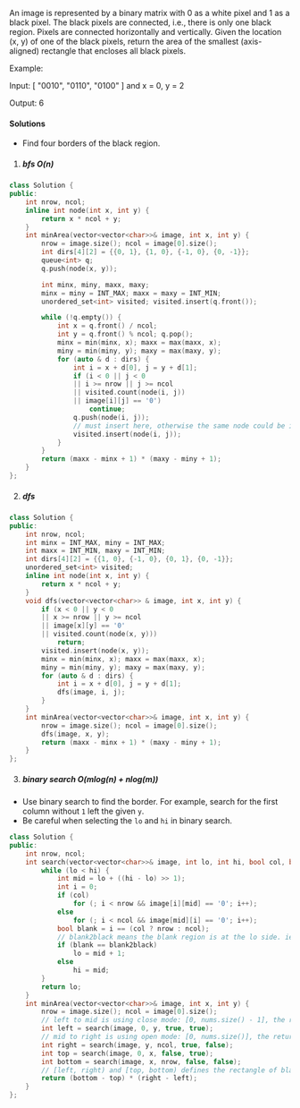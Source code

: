 An image is represented by a binary matrix with 0 as a white pixel and 1 as a black pixel. The black pixels are connected, i.e., there is only one black region. Pixels are connected horizontally and vertically. Given the location (x, y) of one of the black pixels, return the area of the smallest (axis-aligned) rectangle that encloses all black pixels.

Example:

Input:
[
  "0010",
  "0110",
  "0100"
]
and x = 0, y = 2

Output: 6

#### Solutions

- Find four borders of the black region.

1. ##### bfs O(n)

```c++
class Solution {
public:
    int nrow, ncol;
    inline int node(int x, int y) {
        return x * ncol + y;
    }
    int minArea(vector<vector<char>>& image, int x, int y) {
        nrow = image.size(); ncol = image[0].size();
        int dirs[4][2] = {{0, 1}, {1, 0}, {-1, 0}, {0, -1}};
        queue<int> q;
        q.push(node(x, y));

        int minx, miny, maxx, maxy;
        minx = miny = INT_MAX; maxx = maxy = INT_MIN;
        unordered_set<int> visited; visited.insert(q.front());

        while (!q.empty()) {
            int x = q.front() / ncol;
            int y = q.front() % ncol; q.pop();
            minx = min(minx, x); maxx = max(maxx, x);
            miny = min(miny, y); maxy = max(maxy, y);
            for (auto & d : dirs) {
                int i = x + d[0], j = y + d[1];
                if (i < 0 || j < 0 
                || i >= nrow || j >= ncol 
                || visited.count(node(i, j)) 
                || image[i][j] == '0')
                    continue;
                q.push(node(i, j));
                // must insert here, otherwise the same node could be inserted multiple times. thuse causing time limit exceed error.
                visited.insert(node(i, j));
            }
        }
        return (maxx - minx + 1) * (maxy - miny + 1);
    }
};
```


2. ##### dfs

```c++
class Solution {
public:
    int nrow, ncol;
    int minx = INT_MAX, miny = INT_MAX;
    int maxx = INT_MIN, maxy = INT_MIN;
    int dirs[4][2] = {{1, 0}, {-1, 0}, {0, 1}, {0, -1}};
    unordered_set<int> visited;
    inline int node(int x, int y) {
        return x * ncol + y;
    }
    void dfs(vector<vector<char>> & image, int x, int y) {
        if (x < 0 || y < 0 
        || x >= nrow || y >= ncol 
        || image[x][y] == '0' 
        || visited.count(node(x, y)))
            return;
        visited.insert(node(x, y));
        minx = min(minx, x); maxx = max(maxx, x);
        miny = min(miny, y); maxy = max(maxy, y);
        for (auto & d : dirs) {
            int i = x + d[0], j = y + d[1];
            dfs(image, i, j);
        }
    }
    int minArea(vector<vector<char>>& image, int x, int y) {
        nrow = image.size(); ncol = image[0].size();
        dfs(image, x, y);
        return (maxx - minx + 1) * (maxy - miny + 1);
    }
};
```

3. ##### binary search O(mlog(n) + nlog(m))

- Use binary search to find the border. For example, search for the first column without `1` left the given `y`.
- Be careful when selecting the `lo` and `hi` in binary search.


```c++
class Solution {
public:
    int nrow, ncol;
    int search(vector<vector<char>>& image, int lo, int hi, bool col, bool blank2black) {
        while (lo < hi) {
            int mid = lo + ((hi - lo) >> 1);
            int i = 0;
            if (col)
                for (; i < nrow && image[i][mid] == '0'; i++);
            else
                for (; i < ncol && image[mid][i] == '0'; i++);
            bool blank = i == (col ? nrow : ncol);
            // blank2black means the blank region is at the lo side. ie: searching [0, y] or [0, x]
            if (blank == blank2black)
                lo = mid + 1;
            else
                hi = mid;
        }
        return lo;
    }
    int minArea(vector<vector<char>>& image, int x, int y) {
        nrow = image.size(); ncol = image[0].size();
        // left to mid is using close mode: [0, nums.size() - 1], the returned lo is the first black boundary
        int left = search(image, 0, y, true, true);
        // mid to right is using open mode: [0, nums.size()], the returned lo is the index of the first black boundary, which could be equal to ncol.
        int right = search(image, y, ncol, true, false);
        int top = search(image, 0, x, false, true);
        int bottom = search(image, x, nrow, false, false);
        // [left, right) and [top, bottom) defines the rectangle of black pixels.
        return (bottom - top) * (right - left);
    }
};
```